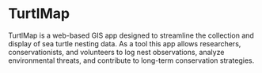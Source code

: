 # TurtlMap

TurtlMap is a web-based GIS app designed to streamline the collection and display of sea turtle nesting data. As a tool this app allows researchers, conservationists, and volunteers to log nest observations, analyze environmental threats, and contribute to long-term conservation strategies. 
